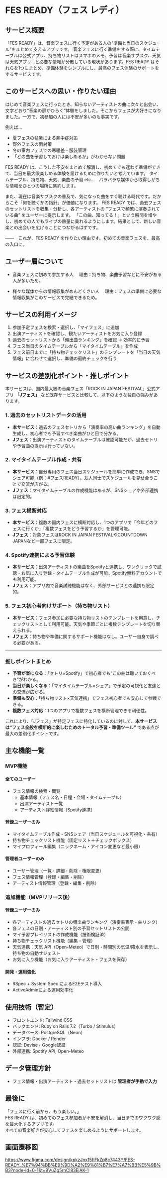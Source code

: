 # **FES READY（フェス レディ）**

## **サービス概要**

「FES READY」は、音楽フェスに行く予定がある人の“準備と当日のスケジュール”をまとめて支えるアプリです。
音楽フェスに行く準備をする際に、タイムテーブルは公式アプリ、持ち物リストはスマホのメモ、予習は音楽サブスク、天気は天気アプリ…と必要な情報が分散している現状があります。FES READY はそれらを1つにまとめ、準備体験をシンプルにし、最高のフェス体験のサポートをするサービスです。

## **このサービスへの思い・作りたい理由**

はじめて音楽フェスに行ったとき、知らないアーティストの曲に次々と出会い、文字どおり“音楽の扉がひらく”体験をしました。そこからフェスが大好きになりました。一方で、初参加の人には不安が多いのも事実です。

例えば...
- 夏フェスの猛暑による熱中症対策
- 野外フェスの雨対策
- 冬の室内フェスでの寒暖差・服装管理
- 「どの曲を予習しておけば楽しめるか」がわからない問題

FES READY は、こうした不安をまとめて解消し、初めてでも迷わず準備ができて、当日を最大限楽しめる体験を届けるために作りたいと考えています。
タイムテーブル、持ち物、天気、楽曲の予習 etc...　バラバラな媒体から取得しがちな情報をひとつの場所に集約します。

また、現在は音楽サブスクの普及で、気になった曲をすぐ聴ける時代です。だからこそ「何を聴くかの指針」が価値になります。
FES READY では、過去フェスのセットリストを収集・分析し、各アーティストの “フェスで頻繁に演奏されている曲” をユーザーに提示します。
「この曲、知ってる！」という瞬間を増やし、初めての人でもライブの熱量に乗れるようにします。結果として、新しい音楽との出会いを広げることにつながるはずです。

――　これが、FES READY を作りたい理由です。初めての音楽フェスを、最高の入口に。

## **ユーザー層について**

- 音楽フェスに初めて参加する人
　理由：持ち物、楽曲予習などに不安がある人が多いため。

- 様々な媒体からの情報収集がめんどくさい人
　理由：フェスの準備に必要な情報収集がこのサービスで完結できるため。

## **サービスの利用イメージ**

1. 参加予定フェスを検索・選択し、「マイフェス」に追加  
2. 出演アーティストを確認し、観たいアーティストをお気に入り登録
3. 過去のセットリストから「頻出曲ランキング」を確認 → 効率的に予習
4. フェス当日のタイムテーブルから「マイタイムテーブル」を作成
5. フェス前日までに「持ち物チェックリスト」のテンプレートを「当日の天気情報」に合わせて選択し、準備の最終チェックを行う

## **サービスの差別化ポイント・推しポイント**

本サービスは、国内最大級の音楽フェス「ROCK IN JAPAN FESTIVAL」公式アプリ **「Jフェス」** など既存サービスと比較して、以下のような独自の強みがあります。

### 1. 過去のセットリストデータの活用
- **本サービス**：過去のフェスセトリから「演奏率の高い曲ランキング」を自動生成し、初心者でも予習すべき楽曲がひと目で分かる。  
- **Jフェス**：出演アーティストのタイムテーブルは確認可能だが、過去セトリや予習曲の提示は行っていない。

### 2. マイタイムテーブル作成・共有
- **本サービス**：自分専用のフェス当日スケジュールを簡単に作成でき、SNSでシェア可能（例：#フェスREADY）。友人同士でスケジュールを見せ合うことで交流が広がる。  
- **Jフェス**：マイタイムテーブルの作成機能はあるが、SNSシェアや外部連携は限定的。

### 3. フェス横断対応
- **本サービス**：複数の国内フェスに横断対応し、1つのアプリで「今年どのフェスに行くか」「複数フェスをどう予習するか」を管理可能。  
- **Jフェス**：対象フェスはROCK IN JAPAN FESTIVALやCOUNTDOWN JAPANなど一部フェスに限定。

### 4. Spotify連携による予習体験
- **本サービス**：出演アーティストの楽曲をSpotifyと連携し、ワンクリックで試聴・お気に入り登録・タイムテーブル作成が可能。Spotify無料アカウントでも利用可能。  
- **Jフェス**：アプリ内で音楽試聴機能はなく、外部サービスとの連携も限定的。

### 5. フェス初心者向けサポート（持ち物リスト）
- **本サービス**：フェス参加に必要な持ち物リストのテンプレートを用意し、チェックリストとして利用可能。天気や季節ごとに複数テンプレートを切り替えられる。  
- **Jフェス**：持ち物や準備に関するサポート機能はなし。ユーザー自身で調べる必要がある。

---

###  推しポイントまとめ
- **予習が楽になる**：「セトリ×Spotify」で初心者でも“この曲は聴いておくべき”がわかる。  
- **当日が楽しくなる**：「マイタイムテーブル×シェア」で予定の可視化と友達との交流が広がる。  
- **準備も安心**：「持ち物リスト×天気連携」でフェス初心者でも安心して参戦できる。  
- **複数フェス対応**：1つのアプリで複数フェスを横断管理できる利便性。  

これにより、「Jフェス」が特定フェスに特化しているのに対して、**本サービスは“フェス全般を横断的に楽しむためのトータル予習・準備ツール”** である点が最大の差別化ポイントです。


## **主な機能一覧**

### MVP機能

#### 全てのユーザー
- フェス情報の検索・閲覧  
  - 基本情報（フェス名・日程・会場・タイムテーブル）  
  - 出演アーティスト一覧  
  - アーティスト詳細情報（Spotify連携）  

#### 登録ユーザーのみ
- マイタイムテーブル作成・SNSシェア（当日スケジュールを可視化・共有）
- 持ち物チェックリスト機能（固定リスト＋チェックボックス）
- マイプロフィール編集（ニックネーム・アイコン変更など最小限）

#### 管理者ユーザーのみ
- ユーザー管理（一覧・詳細・削除・権限変更）  
- フェス情報管理（登録・編集・削除）  
- アーティスト情報管理（登録・編集・削除）  

### 追加機能（MVPリリース後）

#### 登録ユーザーのみ
- 各アーティストの過去セトリの頻出曲ランキング（演奏率表示・曲リンク）  
- 各フェスの日別・アーティスト別の予習セットリストの公開  
- マイ予習プレイリストの作成機能（技術検証済）
- 持ち物チェックリスト機能（編集・管理）  
- 天気連携：天気 API（Open-Meteo）で日別・時間別の気温/降水を表示し、持ち物の自動サジェスト  
- お気に入り機能（お気に入りアーティスト・フェスを保存）  

#### 開発・運用強化
- RSpec + System Spec によるE2Eテスト導入  
- ActiveAdminによる運用効率化  

## **使用技術（暫定）**

- フロントエンド: Tailwind CSS  
- バックエンド: Ruby on Rails 7.2（Turbo / Stimulus）  
- データベース: PostgreSQL（Neon）  
- インフラ: Docker / Render  
- 認証: Devise・Google認証  
- 外部連携: Spotify API, Open-Meteo 

## **データ管理方針**

- フェス情報・出演アーティスト・過去セットリストは **管理者が手動で入力**    

## **最後に**

「フェスに行く前から、もう楽しい。」  
FES READY は、初めてのフェス参加者が不安を解消し、当日までのワクワク感を最大化するアプリです。  
すべての音楽好きが安心してフェスを楽しめるようにサポートします。  

## **画面遷移図**

https://www.figma.com/design/kpkzJnx15fiFkZp8c7443Y/FES-READY_%E7%94%BB%E9%9D%A2%E9%81%B7%E7%A7%BB%E5%9B%B3?node-id=0-1&t=9VuZg5rnCI83EjAK-1